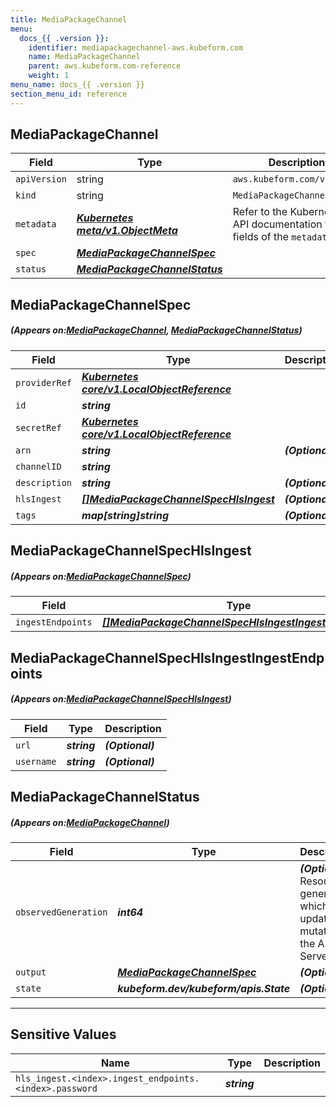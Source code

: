 ```yaml
---
title: MediaPackageChannel
menu:
  docs_{{ .version }}:
    identifier: mediapackagechannel-aws.kubeform.com
    name: MediaPackageChannel
    parent: aws.kubeform.com-reference
    weight: 1
menu_name: docs_{{ .version }}
section_menu_id: reference
---
```


## MediaPackageChannel
| Field | Type | Description |
| ------ | ----- | ----------- |
| `apiVersion` | string | `aws.kubeform.com/v1alpha1` |
|    `kind` | string | `MediaPackageChannel` |
| `metadata` | ***[Kubernetes meta/v1.ObjectMeta](https://kubernetes.io/docs/reference/generated/kubernetes-api/v1.13/#objectmeta-v1-meta)***|Refer to the Kubernetes API documentation for the fields of the `metadata` field.|
| `spec` | ***[MediaPackageChannelSpec](#MediaPackageChannelSpec)***||
| `status` | ***[MediaPackageChannelStatus](#MediaPackageChannelStatus)***||
## MediaPackageChannelSpec
##### (Appears on:[MediaPackageChannel](#MediaPackageChannel), [MediaPackageChannelStatus](#MediaPackageChannelStatus))
| Field | Type | Description |
| ------ | ----- | ----------- |
| `providerRef` | ***[Kubernetes core/v1.LocalObjectReference](https://kubernetes.io/docs/reference/generated/kubernetes-api/v1.13/#localobjectreference-v1-core)***||
| `id` | ***string***||
| `secretRef` | ***[Kubernetes core/v1.LocalObjectReference](https://kubernetes.io/docs/reference/generated/kubernetes-api/v1.13/#localobjectreference-v1-core)***||
| `arn` | ***string***| ***(Optional)*** |
| `channelID` | ***string***||
| `description` | ***string***| ***(Optional)*** |
| `hlsIngest` | ***[[]MediaPackageChannelSpecHlsIngest](#MediaPackageChannelSpecHlsIngest)***| ***(Optional)*** |
| `tags` | ***map[string]string***| ***(Optional)*** |
## MediaPackageChannelSpecHlsIngest
##### (Appears on:[MediaPackageChannelSpec](#MediaPackageChannelSpec))
| Field | Type | Description |
| ------ | ----- | ----------- |
| `ingestEndpoints` | ***[[]MediaPackageChannelSpecHlsIngestIngestEndpoints](#MediaPackageChannelSpecHlsIngestIngestEndpoints)***| ***(Optional)*** |
## MediaPackageChannelSpecHlsIngestIngestEndpoints
##### (Appears on:[MediaPackageChannelSpecHlsIngest](#MediaPackageChannelSpecHlsIngest))
| Field | Type | Description |
| ------ | ----- | ----------- |
| `url` | ***string***| ***(Optional)*** |
| `username` | ***string***| ***(Optional)*** |
## MediaPackageChannelStatus
##### (Appears on:[MediaPackageChannel](#MediaPackageChannel))
| Field | Type | Description |
| ------ | ----- | ----------- |
| `observedGeneration` | ***int64***| ***(Optional)*** Resource generation, which is updated on mutation by the API Server.|
| `output` | ***[MediaPackageChannelSpec](#MediaPackageChannelSpec)***| ***(Optional)*** |
| `state` | ***kubeform.dev/kubeform/apis.State***| ***(Optional)*** |
---
## Sensitive Values
| Name | Type | Description |
|------|------|-------------|
| `hls_ingest.<index>.ingest_endpoints.<index>.password` | ***string*** ||

